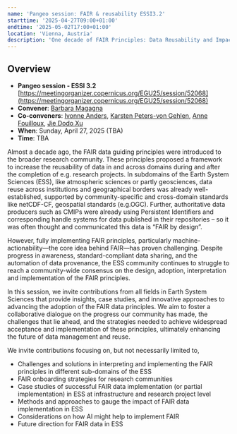 ```yaml
---
name: 'Pangeo session: FAIR & reusability ESSI3.2'
starttime: '2025-04-27T09:00+01:00'
endtime: '2025-05-02T17:00+01:00'
location: 'Vienna, Austria'
description: 'One decade of FAIR Principles: Data Reusability and Impact in Earth System Sciences.'
---
```

## Overview

- **Pangeo session - ESSI 3.2** [https://meetingorganizer.copernicus.org/EGU25/session/52068](https://meetingorganizer.copernicus.org/EGU25/session/52068)
- **Convener**: [Barbara Magagna](https://orcid.org/0000-0003-2195-3997)
- **Co-conveners**:  [Ivonne Anders](https://orcid.org/0000-0001-7337-3009), [Karsten Peters-von Gehlen](https://orcid.org/0000-0003-0158-2957), [Anne Fouilloux](https://discourse.pangeo.io/u/annefou), [Jie Dodo Xu](https://orcid.org/0000-0001-8239-2076)
- **When**: Sunday, April 27, 2025 (TBA)
- **Time**: TBA

Almost a decade ago, the FAIR data guiding principles were introduced to the broader research community. These principles proposed a framework to increase the reusability of data in and across domains during and after the completion of e.g. research projects. In subdomains of the Earth System Sciences (ESS), like atmospheric sciences or partly geosciences, data reuse across institutions and geographical borders was already well-established, supported by community-specific and cross-domain standards like netCDF-CF, geospatial standards (e.g.OGC). Further, authoritative data producers such as CMIPs were already using Persistent Identifiers and corresponding handle systems for data published in their repositories – so it was often thought and communicated this data is “FAIR by design”.

However, fully implementing FAIR principles, particularly machine-actionability—the core idea behind FAIR—has proven challenging. Despite progress in awareness, standard-compliant data sharing, and the automation of data provenance, the ESS community continues to struggle to reach a community-wide consensus on the design, adoption, interpretation and implementation of the FAIR principles.

In this session, we invite contributions from all fields in Earth System Sciences that provide insights, case studies, and innovative approaches to advancing the adoption of the FAIR data principles. We aim to foster a collaborative dialogue on the progress our community has made, the challenges that lie ahead, and the strategies needed to achieve widespread acceptance and implementation of these principles, ultimately enhancing the future of data management and reuse.

We invite contributions focusing on, but not necessarily limited to,
- Challenges and solutions in interpreting and implementing the FAIR principles in different sub-domains of the ESS
- FAIR onboarding strategies for research communities
- Case studies of successful FAIR data implementation (or partial implementation) in ESS at infrastructure and research project level
- Methods and approaches to gauge the impact of FAIR data implementation in ESS
- Considerations on how AI might help to implement FAIR
- Future direction for FAIR data in ESS